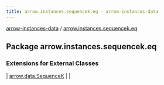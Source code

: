 ```yaml
---
title: arrow.instances.sequencek.eq - arrow-instances-data
---
```


[arrow-instances-data](../index.html) / [arrow.instances.sequencek.eq](./index.html)

## Package arrow.instances.sequencek.eq

### Extensions for External Classes

| [arrow.data.SequenceK](arrow.data.-sequence-k/index.html) |  |

